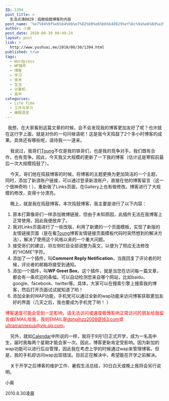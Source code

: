 ```yaml
---
ID: 1394
post_title: >
  生活点滴0829：捣鼓捣鼓博客的内容
post_name: '%e7%94%9f%e6%b4%bb%e7%82%b9%e6%bb%b40829%ef%bc%9a%e6%8d%a3%e9%bc%93%e6%8d%a3%e9%bc%93%e5%8d%9a%e5%ae%a2%e7%9a%84%e5%86%85%e5%ae%b9'
author: 小奥
post_date: 2010-08-30 00:49:24
layout: post
link: >
  http://www.yushuai.me/2010/08/30/1394.html
published: true
tags:
  - Wordpress
  - WP插件
  - 博客
  - 学习
  - 技术
  - 生活
  - 计算机
  - 高中
categories:
  - Life Time
  - 工作与学习
  - 编程语言
---
```

<p>&#160; 我想，在大家看到这篇文章的时候，会不会发现我的博客更加友好了呢？也许就在这行字上面，就是对你的一句问候语呢！这是我今天捣鼓了2个多小时博客的成果。具体还有哪些呢，请待我一一道来。</p> <!--more-->  <p>&#160;&#160;&#160; 我说过，我哥们<a href="http://www.toung.org/" target="_blank">Toung</a>不仅是我的铁哥们，也是我的竞争对手。我们既有合作，也有竞争。因此，今天我又大规模的更新了一下我的博客（估计这是寒假前最后一次大规模捣鼓了）。</p>  <p>&#160;&#160;&#160; 今天，哥们他在捣鼓博客的时候，将博客的主题更换为更加简洁的一个主题，同时，添加了新浪账户链接，可以通过登录新浪账户，直接在他的博客留言（这一个很神奇哟！），重新做了Links页面，在Gallery上也有做修改。博客进行了大规模的修改，变得十分漂亮。</p>  <p>&#160;&#160;&#160; 晚上，就是我在捣鼓博客。本次捣鼓博客，我主要是进行了以下内容：</p>  <ol>   <li>原本打算像哥们一样添加微博链接，但由于未知原因，此插件无法在我博客上正常使用，因此我便放弃了。</li>    <li>我对Links页面进行了一些改版，利用了新建的一个页面模板，实现了新版的友情链接页面（是在看<a href="http://www.toung.org/" target="_blank">Toung</a>博客友情链接页面模板代码时突然想到的解决方法），解决了使用这个风格以来的一个重大问题。</li>    <li>接受哥们的建议，将左侧栏目全部调整为英文，以便为了照应无法修改的“HOME”字符。</li>    <li>添加了一个插件，叫<strong>Comment Reply Notification</strong>，当我回复了评论者的时候，评论者的邮箱将接受到通知。</li>    <li>添加一个插件，叫<strong>WP Greet Box</strong>。这个插件，就是当您在访问每一篇文章，都会有一条欢迎的条幅，可以自动检测您来自哪个网站，比如baidu、google、facebook、twitter等。具体，大家可以在搜索引擎上搜索我的博客，然后打开页面试试就知道了哟！</li>    <li>添加全新的WAP功能，手机党可以通过全新的wap功能来访问博客获取更加友好的界面（几天之后，我也要成为手机党了哟！<img alt="" src="http://www.zu14.cn/coolemotion/emotions/zz_4.gif" /> ）</li> </ol>  <p><font color="#ff0000">博客速度可能会受到一定影响，请无法访问或速度极慢影响正常访问的朋友给我留言或EMAIL给我，我的EMAIL是</font><a href="mailto:dqhplhzz2008@163.com"><font color="#ff0000">dqhplhzz2008@163.com</font></a><font color="#ff0000">或</font><a href="mailto:ultramannexus@vip.qq.com"><font color="#ff0000">ultramannexus@vip.qq.com</font></a><font color="#ff0000">。</font></p>  <p>&#160;&#160;&#160; 另外，就如<a href="http://www.yushuai.me/activities">Calendar</a>中所说的一样，我将于9月1日正式开学，成为一名高中生，届时我每两个星期才能会家一次。因此，博客更新肯定受影响。因为新加的wap功能可以进行后台管理，因此我在考虑上学的时候通过wap来管理博客。但是，我的手机却访问wap出现错误。目前正在解决中，希望能在开学之前解决。</p>  <p>&#160;&#160;&#160; 关于开学之后博客的维护工作、暑假生活总结，30日白天或晚上我将会另行说明。</p>  <p>小奥</p> 2010.8.30凌晨
